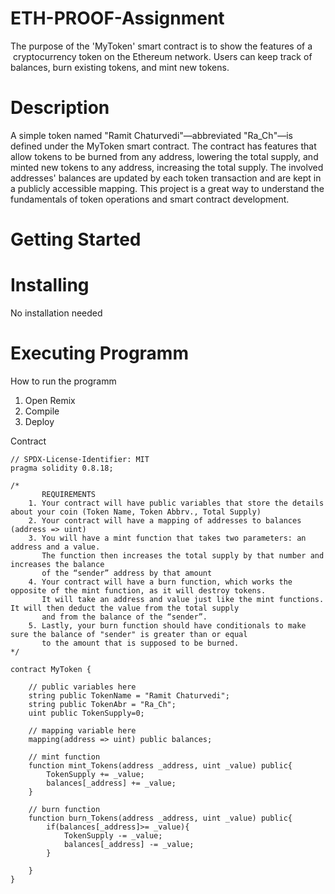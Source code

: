 # ETH-PROOF-Assignment
The purpose of the 'MyToken' smart contract is to show the features of a  cryptocurrency token on the Ethereum network. Users can keep track of balances, burn existing tokens, and mint new tokens.

# Description
A simple token named "Ramit Chaturvedi"—abbreviated "Ra_Ch"—is defined under the MyToken smart contract. The contract has features that allow tokens to be burned from any address, lowering the total supply, and minted new tokens to any address, increasing the total supply. The involved addresses' balances are updated by each token transaction and are kept in a publicly accessible mapping. This project is a great way to understand the fundamentals of token operations and smart contract development.

# Getting Started
# Installing
No installation needed

# Executing Programm
How to run the programm
1) Open Remix
2) Compile
3) Deploy

Contract
```
// SPDX-License-Identifier: MIT
pragma solidity 0.8.18;

/*
       REQUIREMENTS
    1. Your contract will have public variables that store the details about your coin (Token Name, Token Abbrv., Total Supply)
    2. Your contract will have a mapping of addresses to balances (address => uint)
    3. You will have a mint function that takes two parameters: an address and a value. 
       The function then increases the total supply by that number and increases the balance 
       of the “sender” address by that amount
    4. Your contract will have a burn function, which works the opposite of the mint function, as it will destroy tokens. 
       It will take an address and value just like the mint functions. It will then deduct the value from the total supply 
       and from the balance of the “sender”.
    5. Lastly, your burn function should have conditionals to make sure the balance of "sender" is greater than or equal 
       to the amount that is supposed to be burned.
*/

contract MyToken {

    // public variables here
    string public TokenName = "Ramit Chaturvedi";
    string public TokenAbr = "Ra_Ch";
    uint public TokenSupply=0; 

    // mapping variable here
    mapping(address => uint) public balances;

    // mint function
    function mint_Tokens(address _address, uint _value) public{
        TokenSupply += _value;
        balances[_address] += _value;
    }

    // burn function
    function burn_Tokens(address _address, uint _value) public{
        if(balances[_address]>= _value){
            TokenSupply -= _value;
            balances[_address] -= _value;
        }
       
    }
}
```

# 

